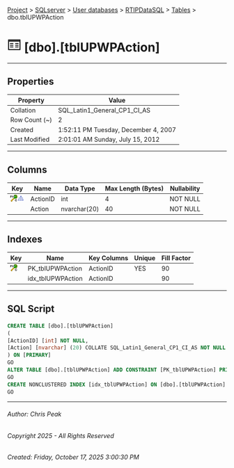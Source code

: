 #### 

[Project](../../../../index.md) > [SQLserver](../../../index.md) > [User databases](../../index.md) > [RTIPDataSQL](../index.md) > [Tables](Tables.md) > dbo.tblUPWPAction

# ![Tables](../../../../Images/Table32.png) [dbo].[tblUPWPAction]

---

## <a name="#properties"></a>Properties

| Property | Value |
|---|---|
| Collation | SQL_Latin1_General_CP1_CI_AS |
| Row Count (~) | 2 |
| Created | 1:52:11 PM Tuesday, December 4, 2007 |
| Last Modified | 2:01:01 AM Sunday, July 15, 2012 |


---

## <a name="#columns"></a>Columns

| Key | Name | Data Type | Max Length (Bytes) | Nullability |
|---|---|---|---|---|
| [![Cluster Primary Key PK_tblUPWPAction: ActionID](../../../../Images/pkcluster.png)](#indexes)[![Indexes idx_tblUPWPAction](../../../../Images/Index.png)](#indexes) | ActionID | int | 4 | NOT NULL |
|  | Action | nvarchar(20) | 40 | NOT NULL |


---

## <a name="#indexes"></a>Indexes

| Key | Name | Key Columns | Unique | Fill Factor |
|---|---|---|---|---|
| [![Cluster Primary Key PK_tblUPWPAction: ActionID](../../../../Images/pkcluster.png)](#indexes) | PK_tblUPWPAction | ActionID | YES | 90 |
|  | idx_tblUPWPAction | ActionID |  | 90 |


---

## <a name="#sqlscript"></a>SQL Script

```sql
CREATE TABLE [dbo].[tblUPWPAction]
(
[ActionID] [int] NOT NULL,
[Action] [nvarchar] (20) COLLATE SQL_Latin1_General_CP1_CI_AS NOT NULL
) ON [PRIMARY]
GO
ALTER TABLE [dbo].[tblUPWPAction] ADD CONSTRAINT [PK_tblUPWPAction] PRIMARY KEY CLUSTERED ([ActionID]) ON [PRIMARY]
GO
CREATE NONCLUSTERED INDEX [idx_tblUPWPAction] ON [dbo].[tblUPWPAction] ([ActionID]) ON [PRIMARY]
GO

```


---

###### Author:  Chris Peak

###### Copyright 2025 - All Rights Reserved

###### Created: Friday, October 17, 2025 3:00:30 PM

